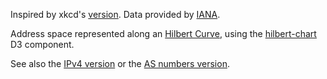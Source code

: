 Inspired by xkcd's [version](https://xkcd.com/195/). 
Data provided by [IANA](http://www.iana.org/assignments/ipv6-unicast-address-assignments/ipv6-unicast-address-assignments.xhtml). 

Address space represented along an [Hilbert Curve](http://bl.ocks.org/vasturiano/aee11f57aaa6b1ec96f1df386166a396), 
using the [hilbert-chart](https://github.com/vasturiano/hilbert-chart) D3 component.

See also the [IPv4 version](http://bl.ocks.org/vasturiano/8aceecba58f115c81853879a691fd94f) or the [AS numbers version](http://bl.ocks.org/vasturiano/d956f61d6642c2d2bdcb1a262eb7ac1d).